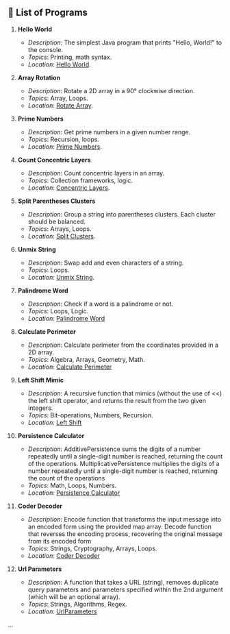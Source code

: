 ## 📝 List of Programs

1. **Hello World**
    - *Description*: The simplest Java program that prints "Hello, World!" to the console.
    - *Topics*: Printing, math syntax.
    - *Location*: [Hello World](_start/hello/HelloWorld.java).

2. **Array Rotation**
    - *Description*: Rotate a 2D array in a 90° clockwise direction.
    - *Topics*: Array, Loops.
    - *Location*: [Rotate Array](array/modification/RotateArray.java).

3. **Prime Numbers**
    - *Description*: Get prime numbers in a given number range.
    - *Topics*: Recursion, loops.
    - *Location*: [Prime Numbers](math/operations/PrimeNumbers.java).

4. **Count Concentric Layers**
    - *Description*: Count concentric layers in an array.
    - *Topics*: Collection frameworks, logic.
    - *Location*: [Concentric Layers](string/manipulations/ConcentricLayers.java).

5. **Split Parentheses Clusters**
    - *Description*: Group a string into parentheses clusters. Each cluster should be balanced.
    - *Topics*: Arrays, Loops.
    - *Location*: [Split Clusters](string/manipulations/SplitClusters.java).

6. **Unmix String**
    - *Description*: Swap add and even characters of a string.
    - *Topics*: Loops.
    - *Location*: [Unmix String](string/manipulations/UnmixString.java).

7. **Palindrome Word**
   - *Description*: Check if a word is a palindrome or not.
   - *Topics*: Loops, Logic.
   - *Location*: [Palindrome Word](string/manipulations/PalindromeWord.java)

8. **Calculate Perimeter**
   - *Description*: Calculate perimeter from the coordinates provided in a 2D array.
   - *Topics*: Algebra, Arrays, Geometry, Math.
   - *Location*: [Calculate Perimeter](math/operations/CalculatePerimeter.java)

9. **Left Shift Mimic**
   - *Description*: A recursive function that mimics (without the use of <<) the left shift operator, and returns the result from the two given integers.
   - *Topics*: Bit-operations, Numbers, Recursion.
   - *Location*: [Left Shift](math/operations/LeftShift.java)

10. **Persistence Calculator**
    - *Description*: AdditivePersistence sums the digits of a number repeatedly until a single-digit number is reached, returning the count of the operations.
      MultiplicativePersistence multiplies the digits of a number repeatedly until a single-digit number is reached, returning the count of the operations
    - *Topics*: Math, Loops, Numbers.
    - *Location*: [Persistence Calculator](math/operations/DigitPersistenceCalculator.java)

11. **Coder Decoder**
    - *Description*: Encode function that transforms the input message into an encoded form using the provided map array.
      Decode function that reverses the encoding process, recovering the original message from its encoded form
    - *Topics*: Strings, Cryptography, Arrays, Loops.
    - *Location*: [Coder Decoder](string/manipulations/CoderDecoder.java)

12. **Url Parameters**
    - *Description*: A function that takes a URL (string), removes duplicate query parameters and parameters specified within the 2nd argument (which will be an optional array).
    - *Topics*: Strings, Algorithms, Regex.
    - *Location*: [UrlParameters](string/manipulations/UrlParameters.java)

... 